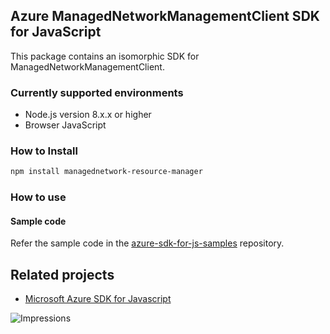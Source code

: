 ## Azure ManagedNetworkManagementClient SDK for JavaScript

This package contains an isomorphic SDK for ManagedNetworkManagementClient.

### Currently supported environments

- Node.js version 8.x.x or higher
- Browser JavaScript

### How to Install

```bash
npm install managednetwork-resource-manager
```

### How to use

#### Sample code

Refer the sample code in the [azure-sdk-for-js-samples](https://github.com/Azure/azure-sdk-for-js-samples) repository.

## Related projects

- [Microsoft Azure SDK for Javascript](https://github.com/Azure/azure-sdk-for-js)


![Impressions](https://azure-sdk-impressions.azurewebsites.net/api/impressions/azure-sdk-for-js%2Fsdk%2Fcdn%2Farm-cdn%2FREADME.png)